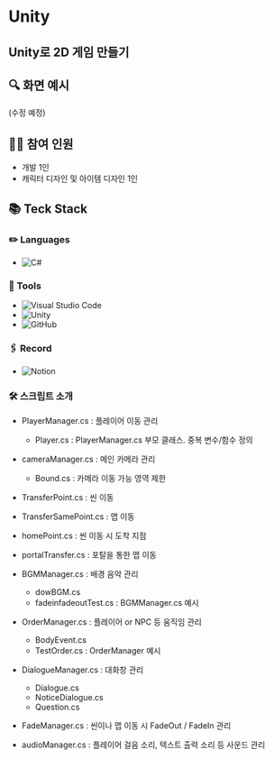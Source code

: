 # Unity
## Unity로 2D 게임 만들기

## 🔍 화면 예시
(수정 예정)

## 🙋‍♂️ 참여 인원
- 개발 1인
- 캐릭터 디자인 및 아이템 디자인 1인

## :books: Teck Stack
### :pencil2: Languages
- ![C#](https://img.shields.io/badge/c%23-%23239120.svg?style=for-the-badge&logo=c-sharp&logoColor=white)
### 🧰 Tools
- ![Visual Studio Code](https://img.shields.io/badge/Visual%20Studio%20Code-0078d7.svg?style=for-the-badge&logo=visual-studio-code&logoColor=white)
- ![Unity](https://img.shields.io/badge/unity-%23000000.svg?style=for-the-badge&logo=unity&logoColor=white)
- ![GitHub](https://img.shields.io/badge/github-%23121011.svg?style=for-the-badge&logo=github&logoColor=white)
### 🖇 Record
- ![Notion](https://img.shields.io/badge/Notion-%23000000.svg?style=for-the-badge&logo=notion&logoColor=white)

### 🛠 스크립트 소개
- PlayerManager.cs : 플레이어 이동 관리
    - Player.cs : PlayerManager.cs 부모 클래스. 중복 변수/함수 정의
- cameraManager.cs : 메인 카메라 관리
    - Bound.cs : 카메라 이동 가능 영역 제한

- TransferPoint.cs : 씬 이동
- TransferSamePoint.cs : 맵 이동
- homePoint.cs : 씬 이동 시 도착 지점
- portalTransfer.cs : 포탈을 통한 맵 이동

- BGMManager.cs : 배경 음악 관리
    - dowBGM.cs
    - fadeinfadeoutTest.cs : BGMManager.cs 예시
- OrderManager.cs : 플레이어 or NPC 등 움직임 관리
    - BodyEvent.cs
    - TestOrder.cs : OrderManager 예시
- DialogueManager.cs : 대화창 관리
    - Dialogue.cs
    - NoticeDialogue.cs
    - Question.cs
- FadeManager.cs : 씬이나 맵 이동 시 FadeOut / FadeIn 관리
- audioManager.cs : 플레이어 걸음 소리, 텍스트 출력 소리 등 사운드 관리
